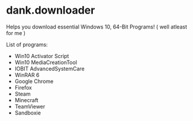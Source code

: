 # dank.downloader
Helps you download essential Windows 10, 64-Bit Programs! ( well atleast for me )

List of programs:
- Win10 Activator Script
- Win10 MediaCreationTool
- IOBIT AdvancedSystemCare
- WinRAR 6
- Google Chrome
- Firefox
- Steam
- Minecraft
- TeamViewer
- Sandboxie
